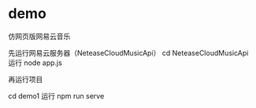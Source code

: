 # demo
仿网页版网易云音乐

先运行网易云服务器（NeteaseCloudMusicApi）
cd NeteaseCloudMusicApi  
运行 node app.js

再运行项目

cd demo1
运行 npm run serve
